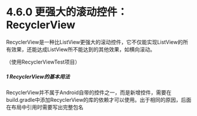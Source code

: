 # 4.6.0 更强大的滚动控件：RecyclerView

RecyclerView是一种比ListView更强大的滚动控件，它不仅能实现ListView的所有效果，还能达成ListView所不能达到的其他效果，如横向滚动。

（使用RecyclerViewTest项目）

##### 1 RecyclerView的基本用法

RecyclerView并不属于Android自带的控件之一，而是新增控件，需要在build.gradle中添加RecyclerView的库的依赖才可以使用。出于相同的原因，后面在布局中引用时需要写出完整包名

